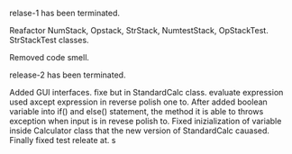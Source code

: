 relase-1 has been terminated. 

Reafactor NumStack, Opstack, StrStack, NumtestStack, OpStackTest. StrStackTest classes.

Removed code smell.

release-2 has been terminated.

Added GUI interfaces.
fixe but in StandardCalc class. evaluate expression used axcept expression in reverse polish one to. After added boolean variable into if() and else() statement, the method it is able to throws exception when input is in revese polish to. Fixed inizialization of variable inside Calculator class that the new version of StandardCalc cauased. Finally fixed test releate at.
s